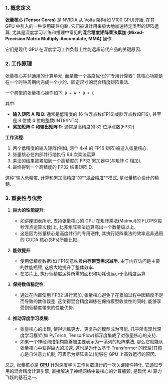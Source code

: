 ### 1. 概念定义

**张量核心 (Tensor Cores)** 是 NVIDIA 从 Volta 架构(如 V100 GPU)开始, 在其 GPU 中引入的一种专用硬件电路. 它们被设计用来极大地加速特定类型的矩阵运算, 尤其是深度学习训练和推理中常见的**混合精度矩阵乘法累加 (Mixed-Precision Matrix Multiply-Accumulate, MMA)** 操作. 

它们是现代 GPU 在深度学习工作负载上性能远超前代产品的关键原因. 

### 2. 工作原理

张量核心并非通用的计算单元, 而是像一个高度优化的“专用计算器”. 其核心功能是在一个时钟周期内完成一个小的、固定尺寸的混合精度矩阵乘法. 

一个典型的张量核心操作如下:
`D = A * B + C`

其中:
- **输入矩阵 A 和 B**: 通常是低精度的 16 位浮点数(FP16)或脑浮点数(BF16), 甚至是 8 位或 4 位的整数(INT8/INT4). 
- **累加矩阵 C 和输出矩阵 D**: 通常是高精度的 32 位浮点数(FP32). 

**工作流程**:
1.  两个低精度的输入矩阵(例如, 两个 4x4 的 FP16 矩阵)被送入张量核心. 
2.  张量核心在内部并行地执行 64 次乘法运算. 
3.  乘法的结果被累加到一个高精度的 FP32 累加器中(与矩阵 C 相加). 
4.  最终得到一个高精度的 FP32 结果矩阵 D. 

这种“输入低精度, 计算和累加高精度”的**[混合精度](./Lecture5-Low-Precision-Computation.md)**模式, 是张量核心设计的精髓. 

### 3. 重要性与优势

1.  **巨大的性能提升**:
    - 如讲座图表所示, 支持张量核心的 GPU 在矩阵乘法(Matmul)的 FLOPS(每秒浮点运算次数)上, 比非矩阵乘法运算高出一个数量级以上. 
    - 这是因为张量核心是高度并行的专用硬件, 其执行矩阵乘法的效率远非通用的 CUDA 核心(SPs)所能比拟. 

2.  **能效提升**:
    - 使用低精度数据(如 FP16)意味着**内存带宽需求减半**. 由于内存访问是主要的性能瓶颈, 这极大地提升了整体效率. 
    - 在芯片上, 执行低精度运算所需的面积和功耗也远小于高精度运算. 

3.  **保持数值稳定性**:
    - 通过在内部使用 FP32 进行累加, 张量核心避免了在累加过程中因精度不足而导致的数值误差. 这使得混合精度训练在保持模型收敛性的同时, 能够享受到低精度带来的性能优势. 

4.  **推动深度学习发展**:
    - 张量核心的出现, 使得训练更大、更复杂的模型成为可能. 几乎所有现代深度学习框架(如 PyTorch, TensorFlow)都深度集成了对张量核心的支持. 
    - 如果一个神经网络架构能够被主要表示为一系列的矩阵乘法, 那么它就能从张量核心中获得巨大的加速, 这也是为什么基于 Transformer 的模型(其核心是自注意力机制, 可表示为矩阵乘法)能够在 GPU 上高效运行的原因. 

总之, 张量核心是 **[GPU](./Lecture5-GPU-Architecture.md)** 针对深度学习工作负载进行的一次关键硬件特化, 它通过专用的混合精度计算引擎, 直接解决了神经网络中最核心的计算瓶颈, 是现代 AI 算力飞跃的基石之一. 